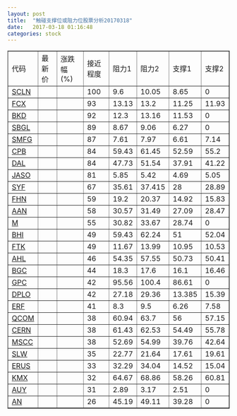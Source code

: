```yaml
---
layout: post
title:  "触碰支撑位或阻力位股票分析20170318"
date:   2017-03-18 01:16:48
categories: stock
---
```

<script type="text/javascript">
var stockList = []
stockList.push('gb_scln');
stockList.push('gb_fcx');
stockList.push('gb_bkd');
stockList.push('gb_sbgl');
stockList.push('gb_smfg');
stockList.push('gb_cpb');
stockList.push('gb_dal');
stockList.push('gb_jaso');
stockList.push('gb_syf');
stockList.push('gb_fhn');
stockList.push('gb_aan');
stockList.push('gb_m');
stockList.push('gb_bhi');
stockList.push('gb_ftk');
stockList.push('gb_ahl');
stockList.push('gb_bgc');
stockList.push('gb_gpc');
stockList.push('gb_dplo');
stockList.push('gb_erf');
stockList.push('gb_qcom');
stockList.push('gb_cern');
stockList.push('gb_mscc');
stockList.push('gb_slw');
stockList.push('gb_erus');
stockList.push('gb_kmx');
stockList.push('gb_auy');
stockList.push('gb_an');
</script>
<table border="1">
 <tr>
 <td>代码</td>
 <td>最新价</td>
 <td>涨跌幅(%)</td>
 <td>接近程度</td>
 <td>阻力1</td>
 <td>阻力2</td>
 <td>支撑1</td>
 <td>支撑2</td>
</tr>
  <tr id="scln" class="red">
  <td><a href="http://stock.finance.sina.com.cn/usstock/quotes/SCLN.html" target="_blank">SCLN</a></td><td></td><td></td><td>100</td><td>9.6</td><td>10.05</td><td>8.65</td><td>0</td></tr>
  <tr id="fcx" class="red">
  <td><a href="http://stock.finance.sina.com.cn/usstock/quotes/FCX.html" target="_blank">FCX</a></td><td></td><td></td><td>93</td><td>13.13</td><td>13.2</td><td>11.25</td><td>11.93</td></tr>
  <tr id="bkd" class="red">
  <td><a href="http://stock.finance.sina.com.cn/usstock/quotes/BKD.html" target="_blank">BKD</a></td><td></td><td></td><td>92</td><td>12.3</td><td>13.16</td><td>11.53</td><td>0</td></tr>
  <tr id="sbgl" class="red">
  <td><a href="http://stock.finance.sina.com.cn/usstock/quotes/SBGL.html" target="_blank">SBGL</a></td><td></td><td></td><td>89</td><td>8.67</td><td>9.06</td><td>6.27</td><td>0</td></tr>
  <tr id="smfg" class="red">
  <td><a href="http://stock.finance.sina.com.cn/usstock/quotes/SMFG.html" target="_blank">SMFG</a></td><td></td><td></td><td>87</td><td>7.61</td><td>7.97</td><td>6.61</td><td>7.14</td></tr>
  <tr id="cpb" class="red">
  <td><a href="http://stock.finance.sina.com.cn/usstock/quotes/CPB.html" target="_blank">CPB</a></td><td></td><td></td><td>84</td><td>59.43</td><td>61.45</td><td>52.59</td><td>55.2</td></tr>
  <tr id="dal" class="red">
  <td><a href="http://stock.finance.sina.com.cn/usstock/quotes/DAL.html" target="_blank">DAL</a></td><td></td><td></td><td>84</td><td>47.73</td><td>51.54</td><td>37.91</td><td>41.22</td></tr>
  <tr id="jaso" class="green">
  <td><a href="http://stock.finance.sina.com.cn/usstock/quotes/JASO.html" target="_blank">JASO</a></td><td></td><td></td><td>81</td><td>5.85</td><td>5.42</td><td>4.69</td><td>5.05</td></tr>
  <tr id="syf" class="red">
  <td><a href="http://stock.finance.sina.com.cn/usstock/quotes/SYF.html" target="_blank">SYF</a></td><td></td><td></td><td>67</td><td>35.61</td><td>37.415</td><td>28</td><td>28.89</td></tr>
  <tr id="fhn" class="red">
  <td><a href="http://stock.finance.sina.com.cn/usstock/quotes/FHN.html" target="_blank">FHN</a></td><td></td><td></td><td>59</td><td>19.2</td><td>20.37</td><td>14.92</td><td>15.83</td></tr>
  <tr id="aan" class="red">
  <td><a href="http://stock.finance.sina.com.cn/usstock/quotes/AAN.html" target="_blank">AAN</a></td><td></td><td></td><td>58</td><td>30.57</td><td>31.49</td><td>27.09</td><td>28.47</td></tr>
  <tr id="m" class="red">
  <td><a href="http://stock.finance.sina.com.cn/usstock/quotes/M.html" target="_blank">M</a></td><td></td><td></td><td>55</td><td>30.82</td><td>33.67</td><td>28.74</td><td>0</td></tr>
  <tr id="bhi" class="red">
  <td><a href="http://stock.finance.sina.com.cn/usstock/quotes/BHI.html" target="_blank">BHI</a></td><td></td><td></td><td>49</td><td>59.43</td><td>62.24</td><td>51</td><td>52.04</td></tr>
  <tr id="ftk" class="red">
  <td><a href="http://stock.finance.sina.com.cn/usstock/quotes/FTK.html" target="_blank">FTK</a></td><td></td><td></td><td>49</td><td>11.67</td><td>13.99</td><td>10.95</td><td>10.53</td></tr>
  <tr id="ahl" class="green">
  <td><a href="http://stock.finance.sina.com.cn/usstock/quotes/AHL.html" target="_blank">AHL</a></td><td></td><td></td><td>46</td><td>54.35</td><td>57.55</td><td>50.73</td><td>50.41</td></tr>
  <tr id="bgc" class="green">
  <td><a href="http://stock.finance.sina.com.cn/usstock/quotes/BGC.html" target="_blank">BGC</a></td><td></td><td></td><td>44</td><td>18.3</td><td>17.6</td><td>16.1</td><td>16.46</td></tr>
  <tr id="gpc" class="red">
  <td><a href="http://stock.finance.sina.com.cn/usstock/quotes/GPC.html" target="_blank">GPC</a></td><td></td><td></td><td>42</td><td>95.56</td><td>100.4</td><td>86.61</td><td>0</td></tr>
  <tr id="dplo" class="green">
  <td><a href="http://stock.finance.sina.com.cn/usstock/quotes/DPLO.html" target="_blank">DPLO</a></td><td></td><td></td><td>42</td><td>27.18</td><td>29.36</td><td>13.385</td><td>15.39</td></tr>
  <tr id="erf" class="red">
  <td><a href="http://stock.finance.sina.com.cn/usstock/quotes/ERF.html" target="_blank">ERF</a></td><td></td><td></td><td>41</td><td>8.3</td><td>9.5</td><td>6.26</td><td>7.58</td></tr>
  <tr id="qcom" class="green">
  <td><a href="http://stock.finance.sina.com.cn/usstock/quotes/QCOM.html" target="_blank">QCOM</a></td><td></td><td></td><td>38</td><td>60.94</td><td>63.7</td><td>56</td><td>57.15</td></tr>
  <tr id="cern" class="green">
  <td><a href="http://stock.finance.sina.com.cn/usstock/quotes/CERN.html" target="_blank">CERN</a></td><td></td><td></td><td>38</td><td>61.43</td><td>62.53</td><td>54.49</td><td>55.78</td></tr>
  <tr id="mscc" class="red">
  <td><a href="http://stock.finance.sina.com.cn/usstock/quotes/MSCC.html" target="_blank">MSCC</a></td><td></td><td></td><td>38</td><td>52.69</td><td>54.99</td><td>39.76</td><td>42.64</td></tr>
  <tr id="slw" class="green">
  <td><a href="http://stock.finance.sina.com.cn/usstock/quotes/SLW.html" target="_blank">SLW</a></td><td></td><td></td><td>35</td><td>22.77</td><td>21.64</td><td>17.61</td><td>19.61</td></tr>
  <tr id="erus" class="green">
  <td><a href="http://stock.finance.sina.com.cn/usstock/quotes/ERUS.html" target="_blank">ERUS</a></td><td></td><td></td><td>33</td><td>32.29</td><td>34.04</td><td>14.52</td><td>15.04</td></tr>
  <tr id="kmx" class="green">
  <td><a href="http://stock.finance.sina.com.cn/usstock/quotes/KMX.html" target="_blank">KMX</a></td><td></td><td></td><td>32</td><td>64.67</td><td>68.86</td><td>58.26</td><td>60.81</td></tr>
  <tr id="auy" class="red">
  <td><a href="http://stock.finance.sina.com.cn/usstock/quotes/AUY.html" target="_blank">AUY</a></td><td></td><td></td><td>31</td><td>2.89</td><td>3.17</td><td>2.51</td><td>0</td></tr>
  <tr id="an" class="red">
  <td><a href="http://stock.finance.sina.com.cn/usstock/quotes/AN.html" target="_blank">AN</a></td><td></td><td></td><td>26</td><td>45.19</td><td>49.11</td><td>39.28</td><td>0</td></tr>
</table>
